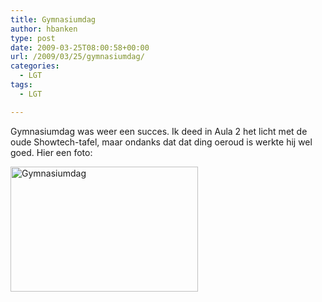 ```yaml
---
title: Gymnasiumdag
author: hbanken
type: post
date: 2009-03-25T08:00:58+00:00
url: /2009/03/25/gymnasiumdag/
categories:
  - LGT
tags:
  - LGT

---
```

Gymnasiumdag was weer een succes. Ik deed in Aula 2 het licht met de oude Showtech-tafel, maar ondanks dat dat ding oeroud is werkte hij wel goed. Hier een foto:

<img class="aligncenter size-medium wp-image-56" src="/images/2009/03/img_6910-300x200.jpg" alt="Gymnasiumdag" width="300" height="200" srcset="/images/2009/03/img_6910-300x200.jpg 300w, /images/2009/03/img_6910-1024x683.jpg 1024w" sizes="(max-width: 300px) 100vw, 300px" />